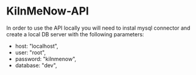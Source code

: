 # KilnMeNow-API

In order to use the API locally you will need to instal mysql connector and create a local DB server with the following parameters:
- host: "localhost",
- user: "root",
- password: "kilnmenow",
- database: "dev",